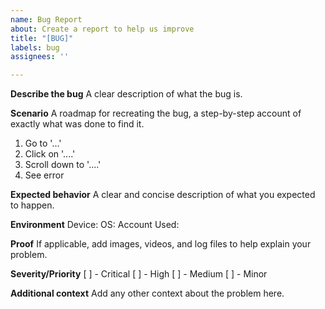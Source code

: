 ```yaml
---
name: Bug Report
about: Create a report to help us improve
title: "[BUG]"
labels: bug
assignees: ''

---
```


**Describe the bug**
A clear description of what the bug is.

**Scenario**
A roadmap for recreating the bug, a step-by-step account of exactly what was done to find it.
1. Go to '...'
2. Click on '....'
3. Scroll down to '....'
4. See error

**Expected behavior**
A clear and concise description of what you expected to happen.

**Environment** 
Device: 
OS: 
Account Used: 

**Proof**
If applicable, add images, videos, and log files to help explain your problem.

**Severity/Priority**
[ ] - Critical 
[ ] - High
[ ] - Medium 
[ ] - Minor 

**Additional context**
Add any other context about the problem here.
